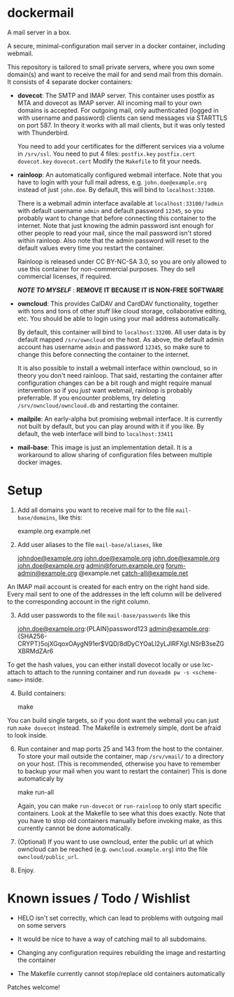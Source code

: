 dockermail
==========

A mail server in a box.

A secure, minimal-configuration mail server in a docker container, including webmail.

This repository is tailored to small private servers, where you own some domain(s) and
want to receive the mail for and send mail from this domain. It consists of 4 separate docker containers:

 - **dovecot**:  The SMTP and IMAP server. This container uses postfix as MTA and dovecot as IMAP server.
    All incoming mail to your own domains is accepted. For outgoing mail, only authenticated (logged in with username and password)
    clients can send messages via STARTTLS on port 587. In theory it works with all mail clients, but it was only tested with Thunderbird.

    You need to add your certificates for the different services via a volume in `/srv/ssl`.
    You need to put 4 files: `postfix.key` `postfix.cert` `dovecot.key` `dovecot.cert` Modify the `Makefile` to fit your needs.

 - **rainloop**: An automatically configured webmail interface. Note that you have to login with your full mail adress,
   e.g. `john.doe@example.org` instead of just `john.doe`. By default, this will bind to `localhost:33100`.

   There is a webmail admin interface available at `localhost:33100/?admin` with
   default username `admin` and default password `12345`, so you probably want to change that before connecting this container to
   the internet. Note that just knowing the admin password isnt enough for other people to read your mail, since the mail password
   isn't stored within rainloop. Also note that the admin
   password will reset to the default values every time you restart the container.

   Rainloop is released under CC BY-NC-SA 3.0, so you are only allowed to use this container for non-commercial purposes. They do
   sell commercial licenses, if required.

   ***NOTE TO MYSELF*** : **REMOVE IT BECAUSE IT IS NON-FREE SOFTWARE**


 - **owncloud**: This provides CalDAV and CardDAV functionality, together with tons and tons of other stuff like cloud storage,
   collaborative editing, etc. You should be able to login using your mail address automatically.

   By default, this container will bind to `localhost:33200`.
   All user data is by default mapped `/srv/owncloud` on the host.
   As above, the default admin account has username `admin` and password `12345`, so make sure to change this before connecting the container to the internet.

   It is also possible to install a webmail interface within owncloud, so in theory you don't need rainloop.
   That said, restarting the container after configuration changes
   can be a bit rough and might require manual intervention so if you *just* want webmail, rainloop is probably preferrable.
   If you encounter problems, try deleting `/srv/owncloud/owncloud.db` and restarting the container.

 - **mailpile**: An early-alpha but promising webmail interface. It is currently not built by default,
   but you can play around with it if you like. By default, the web interface will bind to `localhost:33411`


 - **mail-base**: This image is just an implementation detail. It is a workaround to allow sharing of configuration files between multiple docker images.



Setup
=====


1) Add all domains you want to receive mail for to the file `mail-base/domains`, like this:

    example.org
    example.net

2) Add user aliases to the file `mail-base/aliases`, like

    johndoe@example.org	        john.doe@example.org
    john.doe@example.org        john.doe@example.org
    admin@forum.example.org     forum-admin@example.org
    @example.net	        catch-all@example.net

An IMAP mail account is created for each entry on the right hand side.
Every mail sent to one of the addresses in the left column will
be delivered to the corresponding account in the right column.

3) Add user passwords to the file `mail-base/passwords` like this

    john.doe@example.org:{PLAIN}password123
    admin@example.org:{SHA256-CRYPT}$5$ojXGqoxOAygN91er$VQD/8dDyCYOaLl2yLJlRFXgl.NSrB3seZGXBRMdZAr6

To get the hash values, you can either install dovecot locally or use lxc-attach to attach to the running
container and run `doveadm pw -s <scheme-name>` inside.

4) Build containers:

    make

You can build single targets, so if you dont want the webmail you can just run `make dovecot` instead. The Makefile is
extremely simple, dont be afraid to look inside.

6) Run container and map ports 25 and 143 from the host to the container.
   To store your mail outside the container, map `/srv/vmail/` to
   a directory on your host. (This is recommended, otherwise
   you have to remember to backup your mail when you want to restart the container)
   This is done automaticaly by

    make run-all

   Again, you can make `run-dovecot` or `run-rainloop` to only start specific containers. Look
   at the Makefile to see what this does exactly. Note that you have to stop old containers
   manually before invoking make, as this currently cannot be done automatically.

7) (Optional) If you want to use owncloud, enter the public url at which owncloud can be reached (e.g. `owncloud.example.org`) into the file `owncloud/public_url`.

8) Enjoy.


Known issues / Todo / Wishlist
==============================
- HELO isn't set correctly, which can lead to problems with outgoing mail on some servers

- It would be nice to have a way of catching mail to all subdomains.

- Changing any configuration requires rebuilding the image and restarting the container

- The Makefile currently cannot stop/replace old containers automatically

Patches welcome!
